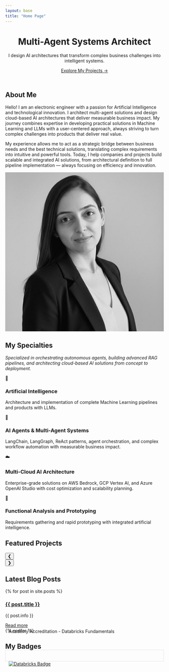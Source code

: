 ```yaml
---
layout: base
title: "Home Page"
---
```


<header class="hero">
    <div class="container">
        <h1>Multi-Agent Systems Architect</h1>
        <p>I design AI architectures that transform complex business challenges into intelligent systems.</p>
        <a href="/portfolio" class="btn">Explore My Projects →</a>
    </div>
</header>

<section id="about" class="about">
    <div class="container">
        <h2>About Me</h2>
        <div class="about-content">
            <div class="about-text">
                <p>Hello! I am an electronic engineer with a passion for Artificial Intelligence and technological innovation. I architect multi-agent solutions and design cloud-based AI architectures that deliver measurable business impact. My journey combines expertise in developing practical solutions in Machine Learning and LLMs with a user-centered approach, always striving to turn complex challenges into products that deliver real value. </p>
                <p> My experience allows me to act as a strategic bridge between business needs and the best technical solutions, translating complex requirements into intuitive and powerful tools. Today, I help companies and projects build scalable and integrated AI solutions, from architectural definition to full pipeline implementation — always focusing on efficiency and innovation. </p>
            </div>
            <div class="about-image">
                <img src="/assets/img/PHOTO-2025-10-16-08-57-12-2.jpg" alt="My photo">
            </div>
        </div>
        <div class="social-buttons">
            <a href="{{ site.social.linkedin }}" target="_blank" class="social-btn linkedin">
                <i class="fab fa-linkedin"></i>
            </a>
            <a href="{{ site.social.github }}" target="_blank" class="social-btn github">
                <i class="fab fa-github"></i>
            </a>
            <a href="mailto:{{ site.author.email }}" class="social-btn email">
                <i class="fas fa-envelope"></i>
            </a>
        </div>
    </div>
</section>


<section id="specialties" class="specialties">
    <div class="container">
        <h2>My Specialties</h2>
        <div class="caixa"><p><i>Specialized in orchestrating autonomous agents, building advanced RAG pipelines, and architecting cloud-based AI solutions from concept to deployment.</i></p></div>
        <div class="specialty-grid">
            <div class="specialty-item">
                <div class="specialty-icon">🧠</div>
                <h3>Artificial Intelligence</h3>
                <p>Architecture and implementation of complete Machine Learning pipelines and products with LLMs.</p>
            </div>
            <div class="specialty-item">
                <div class="specialty-icon">🤖</div>
                <h3>AI Agents & Multi-Agent Systems</h3>
                <p>LangChain, LangGraph, ReAct patterns, agent orchestration, and complex workflow automation with measurable business impact.</p>
            </div>
            <div class="specialty-item">
                <div class="specialty-icon">☁️</div>
                <h3>Multi-Cloud AI Architecture</h3>
                <p>Enterprise-grade solutions on AWS Bedrock, GCP Vertex AI, and Azure OpenAI Studio with cost optimization and scalability planning.</p>
            </div>
            <!-- <div class="specialty-item">
                <div class="specialty-icon">🔍</div>
                <h3>Smart API Integration</h3>
                <p>Development of smart APIs for automation and delivery of scalable solutions.</p>
            </div> -->
            <!-- <div class="specialty-item">
                            <div class="specialty-icon">📊</div>
                                            <h3>Technical and Business Translation</h3>
                                                            <p>Transformation of business requirements into strategic technical solutions.</p>
                                                                        </div> -->
            <div class="specialty-item">
                <div class="specialty-icon">🚀</div>
                <h3>Functional Analysis and Prototyping</h3>
                <p>Requirements gathering and rapid prototyping with integrated artificial intelligence.</p>
            </div>
        </div>
    </div>
</section>

<section id="projects" class="projects">
    <div class="container">
        <h2>Featured Projects</h2>
        <div class="carousel">
            <button class="carousel-prev">❮</button>
            <div class="carousel-wrapper">
                <div class="project-grid"></div>
            </div>
            <button class="carousel-next">❯</button>
        </div>
    </div>
</section>

<section>
  <div class="container">
    <h2>Latest Blog Posts</h2>
    <div class="posts2">
      {% for post in site.posts %}
        <div class="post2">
          <h3><a href="{{ post.url | prepend: site.baseurl }}">{{ post.title }}</a></h3>
          <p>{{ post.info }}</p>
          <a href="{{ post.url | prepend: site.baseurl }}" class="read-more">Read more</a>
        </div>
      {% endfor %}
    </div>
  </div>
</section>


<section id="badges" class="badges">
    <div class="container">
        <h2>My Badges</h2>
        <div class="badges-grid">
            <!-- Embed code from Credly for each badge here -->
            <div class="badge-item">
                <div data-iframe-width="150" data-iframe-height="270" data-share-badge-id="08294967-be69-4efa-817f-af0ce1e2952c" data-share-badge-host="https://www.credly.com">
                </div>
                <script type="text/javascript" async src="//cdn.credly.com/assets/utilities/embed.js"></script>
            </div>
            <div class="badge-item">
                <div class="badge-item" style=" border: 1px solid #e2e2e2; margin-top: -20px; padding: 35px 0px 0px 10px; border-radius: 0;">
                <a href="https://credentials.databricks.com/daa34c21-3a13-4dae-a680-062bf7aa5e49#acc.49E8fK5h" target="_blank">
                    <img src="https://api.accredible.com/v1/frontend/credential_website_embed_image/badge/133676259" alt="Databricks Badge" style="width:150px; height:270px;" class="databricks-badge-image">
                </a>
                    <p style = "margin-top:-120px">Academy Accreditation - Databricks Fundamentals</p>
                </div>
            </div>
            <div class="badge-item">
                    <div data-iframe-width="150" data-iframe-height="270" data-share-badge-id="5166bd3e-c455-4389-99fe-ed84ecfddae1" data-share-badge-host="https://www.credly.com"></div><script type="text/javascript" async src="//cdn.credly.com/assets/utilities/embed.js"></script>
            </div>
            <div class="badge-item">
                    <div data-iframe-width="150" data-iframe-height="270" data-share-badge-id="7d132796-d481-41fb-b4ce-debb2c5af29d" data-share-badge-host="https://www.credly.com"></div><script type="text/javascript" async src="//cdn.credly.com/assets/utilities/embed.js"></script>
            </div>
            <div class="badge-item">
                <div data-iframe-width="150" data-iframe-height="270" data-share-badge-id="e93bd35b-d0f7-4a5e-a5e5-1d49d0370185" data-share-badge-host="https://www.credly.com"></div>
                <script type="text/javascript" async src="//cdn.credly.com/assets/utilities/embed.js"></script>
            </div>
            <div class="badge-item">
                <div data-iframe-width="150" data-iframe-height="270" data-share-badge-id="bf0e01c8-ee64-4a9d-90fe-3907ad80fc3d" data-share-badge-host="https://www.credly.com"></div>
                <script type="text/javascript" async src="//cdn.credly.com/assets/utilities/embed.js"></script>
            </div>
            <!-- Add more embeds as necessary -->
        </div>
    </div>
</section>




<script>
    // JavaScript for animations and interactivity
    document.addEventListener('DOMContentLoaded', function() {
        // Smooth scrolling animation for navigation links
        document.querySelectorAll('a[href^="#"]').forEach(anchor => {
            anchor.addEventListener('click', function (e) {
                e.preventDefault();
                document.querySelector(this.getAttribute('href')).scrollIntoView({
                    behavior: 'smooth'
                });
            });
        });

        // Entry animation for elements when they enter the viewport
        const animateOnScroll = (entries, observer) => {
            entries.forEach(entry => {
                if (entry.isIntersecting) {
                    entry.target.classList.add('animate');
                    observer.unobserve(entry.target);
                }
            });
        };

        const observer = new IntersectionObserver(animateOnScroll, {
            threshold: 0.1
        });

        document.querySelectorAll('.specialty-item, .project-item').forEach(item => {
            observer.observe(item);
        });

        // Contact form
        const contactForm = document.getElementById('contact-form');
        contactForm.addEventListener('submit', function(e) {
            e.preventDefault();
            // You can add logic here to send the form
            alert('Thank you for contacting us! We will get back to you soon.');
            contactForm.reset();
        });
    });

document.addEventListener('DOMContentLoaded', () => {
    async function loadProjects() {
        const response = await fetch('projects.md');
        const markdown = await response.text();
        const projects = parseMarkdown(markdown);

        const projectGrid = document.querySelector('.project-grid');
        const prevButton = document.querySelector('.carousel-prev');
        const nextButton = document.querySelector('.carousel-next');

        // Render the projects
        projects.forEach(project => {
            const projectItem = document.createElement('div');
            projectItem.classList.add('project-item');

            projectItem.innerHTML = `
                <a href="${project.link}" target="_blank">
                <div class="project-image" style="background-image: url('${project.image}'); height: 150px; background-size: cover; border-radius: 8px;"></div>
                <h3>${project.name}</h3>
                <p>${project.description}</p>
                View Project</a>
            `;

            projectGrid.appendChild(projectItem);
        });

        // Carousel setup
        const projectWidth = projectGrid.children[0].offsetWidth + 20; // width + gap
        const visibleProjects = window.innerWidth <= 768 ? 1 : 3; // Responsive: 1 project on small screens, 3 on larger ones
        const totalProjects = projects.length;
        const maxIndex = Math.ceil(totalProjects / visibleProjects) - 1;
        let currentIndex = 0;

        // Update the carousel
        const updateCarousel = () => {
            const offset = -(currentIndex * projectWidth * visibleProjects);
            projectGrid.style.transform = `translateX(${offset}px)`;
        };

        // Set up buttons
        prevButton.addEventListener('click', () => {
            currentIndex = (currentIndex > 0) ? currentIndex - 1 : maxIndex;
            updateCarousel();
        });

        nextButton.addEventListener('click', () => {
            currentIndex = (currentIndex < maxIndex) ? currentIndex + 1 : 0;
            updateCarousel();
        });

        // Adjust carousel on window resize
        window.addEventListener('resize', () => {
            currentIndex = 0; // Reset carousel on resize
            updateCarousel();
        });
    }

    function parseMarkdown(markdown) {
        const lines = markdown.split('\n');
        const projects = [];
        let currentProject = {};

        lines.forEach(line => {
            if (line.startsWith('### ')) {
                if (Object.keys(currentProject).length) {
                    projects.push(currentProject);
                }
                currentProject = { name: line.replace('### ', '') };
            } else if (line.startsWith('Descrição: ')) {
                currentProject.description = line.replace('Descrição: ', '');
            } else if (line.startsWith('Imagem: ')) {
                currentProject.image = line.replace('Imagem: ', '');
            } else if (line.startsWith('Link: ')) {
                currentProject.link = line.replace('Link: ', '');
            }
        });

        if (Object.keys(currentProject).length) {
            projects.push(currentProject);
        }

        return projects;
    }

    loadProjects();
});
</script>
